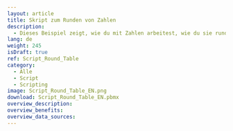 ```yaml
---
layout: article
title: Skript zum Runden von Zahlen
description: 
  - Dieses Beispiel zeigt, wie du mit Zahlen arbeitest, wie du sie rundest und in einer Tabelle anzeigen kannst.
lang: de
weight: 245
isDraft: true
ref: Script_Round_Table
category:
  - Alle
  - Script
  - Scripting
image: Script_Round_Table_EN.png
download: Script_Round_Table_EN.pbmx
overview_description:
overview_benefits:
overview_data_sources:
---
```

